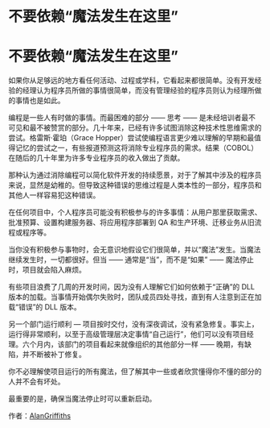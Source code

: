 # 不要依赖“魔法发生在这里”

# 不要依赖“魔法发生在这里”

如果你从足够远的地方看任何活动、过程或学科，它看起来都很简单。没有开发经验的经理认为程序员所做的事情很简单，而没有管理经验的程序员则认为经理所做的事情也是如此。

编程是一些人有时做的事情。而最困难的部分 —— 思考 —— 是未经培训者最不可见和最不被赞赏的部分。几十年来，已经有许多试图消除这种技术性思维需求的尝试。格雷斯·霍珀（Grace Hopper）尝试使编程语言更少难以理解的早期和最值得记忆的尝试之一，有些报道预测这将消除专业程序员的需求。结果（COBOL）在随后的几十年里为许多专业程序员的收入做出了贡献。

那种认为通过消除编程可以简化软件开发的持续愿景，对于了解其中涉及的程序员来说，显然是幼稚的。但导致这种错误的思维过程是人类本性的一部分，程序员和其他人一样容易犯这种错误。

在任何项目中，个人程序员可能没有积极参与的许多事情：从用户那里获取需求、批准预算、设置构建服务器、将应用程序部署到 QA 和生产环境、迁移业务从旧流程或程序等。

当你没有积极参与事物时，会无意识地假设它们很简单，并以“魔法”发生。当魔法继续发生时，一切都很好。但当 —— 通常是“当”，而不是“如果” —— 魔法停止时，项目就会陷入麻烦。

有些项目浪费了几周的开发时间，因为没有人理解它们如何依赖于“正确”的 DLL 版本的加载。当事情开始偶尔失败时，团队成员四处寻找，直到有人注意到正在加载“错误”的 DLL 版本。

另一个部门运行顺利 — 项目按时交付，没有深夜调试，没有紧急修复。事实上，运行得非常顺利，以至于高级管理层决定事情“自己运行”，他们可以没有项目经理。六个月内，该部门的项目看起来就像组织的其他部分一样 —— 晚期，有缺陷，并不断被补丁修复。

你不必理解使项目运行的所有魔法，但了解其中一些或者欣赏懂得你不懂的部分的人并不会有坏处。

最重要的是，确保当魔法停止时可以重新启动。

作者：[AlanGriffiths](http://programmer.97things.oreilly.com/wiki/index.php/AlanGriffiths)
